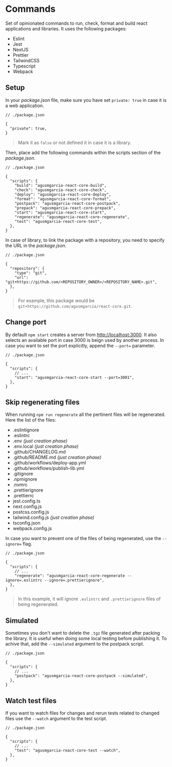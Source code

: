 # Commands

Set of opinionated commands to run, check, format and build react applications and libraries. It uses the following packages:

- Eslint
- Jest
- NextJS
- Prettier
- TailwindCSS
- Typescript
- Webpack

## Setup

In your _package.json_ file, make sure you have set `private: true` in case it is a web application.

```jsonc
// ./package.json

{
  "private": true,
}
```

> Mark it as `false` or not defined it in case it is a library.

Then, place add the following commands within the scripts section of the _package.json_.

```jsonc
// ./package.json

{
  "scripts": {
    "build": "agusmgarcia-react-core-build",
    "check": "agusmgarcia-react-core-check",
    "deploy": "agusmgarcia-react-core-deploy",
    "format": "agusmgarcia-react-core-format",
    "postpack": "agusmgarcia-react-core-postpack",
    "prepack": "agusmgarcia-react-core-prepack",
    "start": "agusmgarcia-react-core-start",
    "regenerate": "agusmgarcia-react-core-regenerate",
    "test": "agusmgarcia-react-core-test",
  },
}
```

In case of library, to link the package with a repository, you need to specify the URL in the _package.json_.

```jsonc
// ./package.json

{
  "repository": {
    "type": "git",
    "url": "git+https://github.com/<REPOSITORY_OWNER>/<REPOSITORY_NAME>.git",
  },
}
```

> For example, this package would be `git+https://github.com/agusmgarcia/react-core.git`.

## Change port

By default `npm start` creates a server from <http://localhost:3000>. It also selects an available port in case 3000 is beign used by another process. In case you want to set the port explicitly, append the `--port=` parameter.

```jsonc
// ./package.json

{
  "scripts": {
    // ...
    "start": "agusmgarcia-react-core-start --port=3001",
  },
}
```

## Skip regenerating files

When running `npm run regenerate` all the pertinent files will be regenerated. Here the list of the files:

- .eslintignore
- .eslintrc
- .env _(just creation phase)_
- .env.local _(just creation phase)_
- .github/CHANGELOG.md
- .github/README.md _(just creation phase)_
- .github/workflows/deploy-app.yml
- .github/workflows/publish-lib.yml
- .gitignore
- .npmignore
- .nvmrc
- .prettierignore
- .prettierrc
- jest.config.ts
- next.config.js
- postcss.config.js
- tailwind.config.js _(just creation phase)_
- tsconfig.json
- webpack.config.js

In case you want to prevent one of the files of being regenerated, use the `--ignore=` flag.

```jsonc
// ./package.json

{
  "scripts": {
    // ...
    "regenerate": "agusmgarcia-react-core-regenerate --ignore=.eslintrc --ignore=.prettierignore",
  },
}
```

> In this example, it will ignore `.eslintrc` and `.prettierignore` files of being regenerated.

## Simulated

Sometimes you don't want to delete the `.tgz` file generated after packing the library. It is useful when doing some local testing before publishing it. To achive that, add the `--simulated` argument to the postpack script.

```jsonc
// ./package.json

{
  "scripts": {
    // ...
    "postpack": "agusmgarcia-react-core-postpack --simulated",
  },
}
```

## Watch test files

If you want to watch files for changes and rerun tests related to changed files use the `--watch` argument to the test script.

```jsonc
// ./package.json

{
  "scripts": {
    // ...
    "test": "agusmgarcia-react-core-test --watch",
  },
}
```
